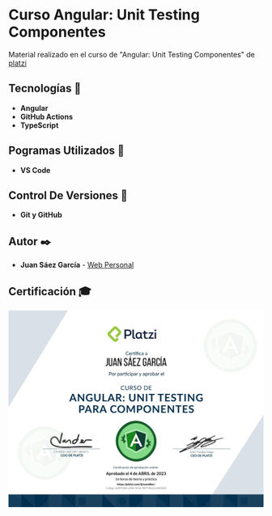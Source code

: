 # Curso Angular: Unit Testing Componentes

Material realizado en el curso de "Angular: Unit Testing Componentes" de [platzi](https://platzi.com/p/JuamBer/curso/2908-angular-unit-testing-componentes/diploma/detalle/)

## Tecnologías 🚀

* **Angular** 
* **GitHub Actions** 
* **TypeScript** 

## Pogramas Utilizados 📌

* **VS Code**

## Control De Versiones 📌

* **Git y GitHub**

## Autor ✒️

* **Juan Sáez García** -  [Web Personal](https://juamber.com)

## Certificación 🎓

![Certificación](https://github.com/JuamBer/Platzi-CursoTestingComponentesAngular/blob/master/img-licencia/diploma-angular-unit-testing-componentes.jpg)
